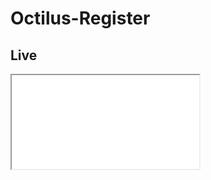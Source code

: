# Octilus-Register

## Live

<iframe src={https://vimeo.com/813284797/2cd49a6799/}>

## Introduction

The main objective of this project is to implement a beautifull registration form with form validation and also need to create and update data in server.

### Deploy link : <https://octilus-reg.vercel.app/>

## Features

- [x] Register form
- [x] Job Position update form
- [x] On Success page
- [x] form validation
- [x] Api integration

## User Flow

As the user visits the website and enter details and on click next the user data will be sent to server and returns user id which is stored in redcer. And user will be redirected to jobs position page where the user can select the job position and accepts the T&C and on Submit the dat will be updated in the server using the id stored.On successfull submition the user will be  redirected to Success page.

## Dependencies

- React
- Chakra-UI
- Axios
- React-router-dom
- Redux
- React-icons
- React-redux
- Redux-thunk

## Author

Muhammed Fahiz

## References

- <https://chakra-ui.com/>
- <https://react-icons.github.io/react-icons>
